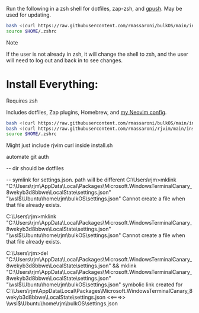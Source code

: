 Run the following in a zsh shell for dotfiles, zap-zsh, and [gpush](https://github.com/rmassaroni/gpush). May be used for updating.

```bash
bash <(curl https://raw.githubusercontent.com/rmassaroni/bulkOS/main/install.sh);
source $HOME/.zshrc
```

> [!NOTE]
> If the user is not already in zsh, it will change the shell to zsh, and the user will need to log out and back in to see changes.


# Install Everything:
Requires zsh

Includes dotfiles, Zap plugins, Homebrew, and [my Neovim config](https://github.com/rmassaroni/rjvim).
```bash
bash <(curl https://raw.githubusercontent.com/rmassaroni/bulkOS/main/install.sh); 
bash <(curl https://raw.githubusercontent.com/rmassaroni/rjvim/main/install.sh); 
source $HOME/.zshrc
```

Might just include rjvim curl inside install.sh



automate git auth


-- dir should be dotfiles


-- symlink for settings.json. path will be different
C:\Users\rjm>mklink "C:\Users\rjm\AppData\Local\Packages\Microsoft.WindowsTerminalCanary_8wekyb3d8bbwe\LocalState\settings.json" "\\wsl$\Ubuntu\home\rjm\bulkOS\settings.json"
Cannot create a file when that file already exists.

C:\Users\rjm>mklink "C:\Users\rjm\AppData\Local\Packages\Microsoft.WindowsTerminalCanary_8wekyb3d8bbwe\LocalState\settings.json" "\\wsl$\Ubuntu\home\rjm\bulkOS\settings.json"
Cannot create a file when that file already exists.

C:\Users\rjm>del "C:\Users\rjm\AppData\Local\Packages\Microsoft.WindowsTerminalCanary_8wekyb3d8bbwe\LocalState\settings.json" && mklink "C:\Users\rjm\AppData\Local\Packages\Microsoft.WindowsTerminalCanary_8wekyb3d8bbwe\LocalState\settings.json" "\\wsl$\Ubuntu\home\rjm\bulkOS\settings.json"
symbolic link created for C:\Users\rjm\AppData\Local\Packages\Microsoft.WindowsTerminalCanary_8wekyb3d8bbwe\LocalState\settings.json <<===>> \\wsl$\Ubuntu\home\rjm\bulkOS\settings.json
